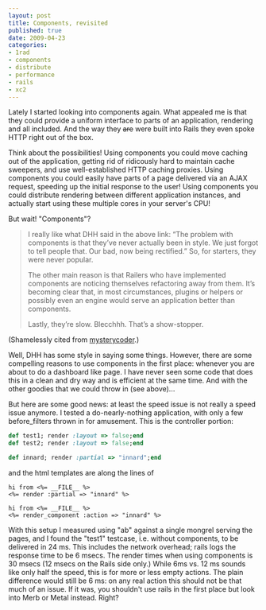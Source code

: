 ```yaml
---
layout: post
title: Components, revisited
published: true
date: 2009-04-23
categories:
- 1rad
- components
- distribute
- performance
- rails
- xc2
---
```

<p>Lately I started looking into components again. What appealed me is that they could provide a uniform interface to parts of an application, rendering and all included. And the way they <del>are</del> were built into Rails they even spoke HTTP right out of the box.</p>

<p>Think about the possibilities! Using components you could move caching out of the application, getting rid of ridicously hard to maintain cache sweepers, and use well-established HTTP caching proxies. Using components you could easily have parts of a page delivered via an AJAX request, speeding up the initial response to the user! Using components you could distribute rendering between different application instances, and actually start using these multiple cores in your server's CPU!</p>

<p>But wait! "Components"?</p>

> I really like what DHH said in the above link: &ldquo;The problem with components is that they&rsquo;ve never actually been in style. We just forgot to tell people that. Our bad, now being rectified.&rdquo; So, for starters, they were never popular.
> 
> The other main reason is that Railers who have implemented components are noticing themselves refactoring away from them. It&rsquo;s becoming clear that, in most circumstances, plugins or helpers or possibly even an engine would serve an application better than components.
> 
> Lastly, they&rsquo;re slow. Blecchhh. That&rsquo;s a show-stopper.

<p>(Shamelessly cited from <a href="http://mysterycoder.blogspot.com/2008/02/rails-components-i-do-not-think-that.html">mysterycoder</a>.)</p>

<p>Well, DHH has some style in saying some things. However, there are some compelling reasons to use components in the first place: whenever you are about to do a dashboard like page. I have never seen some code that does this in a clean and dry way and is efficient at the same time. And with the other goodies that we could throw in (see above)...</p>

<p>But here are some good news: at least the speed issue is not really a speed issue anymore. I tested a do-nearly-nothing application, with only a few before_filters thrown in for amusement. This is the controller portion:</p>

```ruby
def test1; render :layout => false;end
def test2; render :layout => false;end

def innard; render :partial => "innard";end
```


<p>and the html templates are along the lines of</p>

```erb
hi from <%= __FILE__ %>
<%= render :partial => "innard" %>

hi from <%= __FILE__ %>
<%= render_component :action => "innard" %>
```


<p>With this setup I measured using "ab" against a single mongrel serving the pages, and I found the "test1" testcase, i.e. without components, to be delivered in 24 ms. This includes the network overhead; rails logs the response time to be 6 msecs. The render times when using components is 30 msecs (12 msecs on the Rails side only.) While 6ms vs. 12 ms sounds like only half the speed, this is for more or less empty actions. The plain difference would still be 6 ms: on any real action this should not be that much of an issue. If it was, you shouldn't use rails in the first place but look into Merb or Metal instead. Right?</p>
